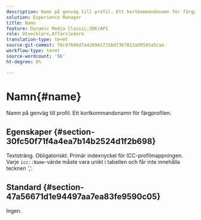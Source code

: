 ```yaml
---
description: Namn på genväg till profil. Ett kortkommandonamn för färgprofilen.
solution: Experience Manager
title: Namn
feature: Dynamic Media Classic,SDK/API
role: Utvecklare,Affärsledare
translation-type: tm+mt
source-git-commit: f6c97606d7a4209427316d7367013ad9585a5cae
workflow-type: tm+mt
source-wordcount: '56'
ht-degree: 0%

---
```



# Namn{#name}

Namn på genväg till profil. Ett kortkommandonamn för färgprofilen.

## Egenskaper {#section-30fc50f71f4a4ea7b14b2524d1f2b698}

Textsträng. Obligatoriskt. Primär indexnyckel för ICC-profilmappningen. Varje `icc::Name`-värde måste vara unikt i tabellen och får inte innehålla tecknen &#39;,&#39;.

## Standard {#section-47a56671d1e94497aa7ea83fe9590c05}

Ingen.
